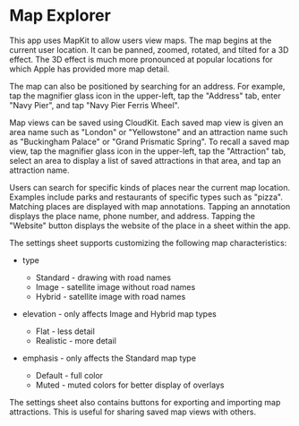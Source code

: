 # Map Explorer

This app uses MapKit to allow users view maps.
The map begins at the current user location.
It can be panned, zoomed, rotated, and tilted for a 3D effect.
The 3D effect is much more pronounced at popular locations
for which Apple has provided more map detail.

The map can also be positioned by searching for an address.
For example, tap the magnifier glass icon in the upper-left,
tap the "Address" tab, enter "Navy Pier", and tap "Navy Pier Ferris Wheel".

Map views can be saved using CloudKit.
Each saved map view is given an area name such as "London" or "Yellowstone" and
an attraction name such as "Buckingham Palace" or "Grand Prismatic Spring".
To recall a saved map view, tap the magnifier glass icon in the upper-left,
tap the "Attraction" tab, select an area to display a list of saved attractions in that area,
and tap an attraction name.

Users can search for specific kinds of places near the current map location.
Examples include parks and restaurants of specific types such as "pizza".
Matching places are displayed with map annotations.
Tapping an annotation displays the place name, phone number, and address.
Tapping the "Website" button displays the website of the place
in a sheet within the app.

The settings sheet supports customizing the following map characteristics:

- type
  - Standard - drawing with road names
  - Image - satellite image without road names
  - Hybrid - satellite image with road names
  
- elevation - only affects Image and Hybrid map types
  - Flat - less detail
  - Realistic - more detail
  
- emphasis - only affects the Standard map type
  - Default - full color
  - Muted - muted colors for better display of overlays

The settings sheet also contains buttons
for exporting and importing map attractions.
This is useful for sharing saved map views with others.
